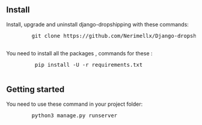 <h2>
	Install
</h2>
<p>
	Install, upgrade and uninstall django-dropshipping with these commands:
	<pre>
		git clone https://github.com/Nerimellx/Django-dropshipping.git
	</pre>
	You need to install all the packages , commands for these :
	<pre>
		 pip install -U -r requirements.txt
	</pre>	 
</p>
<h2>
	Getting started
</h2>
<p>
	You need to use these command in your project folder:
	<pre>
		python3 manage.py runserver
	</pre>
</p>